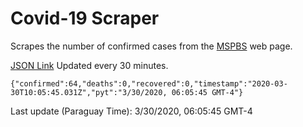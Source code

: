 # Covid-19 Scraper

Scrapes the number of confirmed cases from the [MSPBS](https://www.mspbs.gov.py/covid-19.php) web page.

[JSON Link](https://jmayalag.github.io/covid19-scrape/cases.json)
Updated every 30 minutes.
```
{"confirmed":64,"deaths":0,"recovered":0,"timestamp":"2020-03-30T10:05:45.031Z","pyt":"3/30/2020, 06:05:45 GMT-4"}
```
Last update (Paraguay Time): 3/30/2020, 06:05:45 GMT-4
